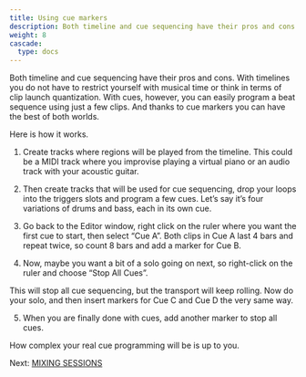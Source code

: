```yaml
---
title: Using cue markers
description: Both timeline and cue sequencing have their pros and cons. And thanks to cue markers you can have the best of both worlds
weight: 8
cascade:
  type: docs
---
```


Both timeline and cue sequencing have their pros and cons. With timelines you do not have to restrict yourself with musical time or think in terms of clip launch quantization. With cues, however, you can easily program a beat sequence using just a few clips. And thanks to cue markers you can have the best of both worlds.

<!-- {{< youtube p_KQojZCThU >}} -->

Here is how it works.

1. Create tracks where regions will be played from the timeline. This could be a MIDI track where you improvise playing a virtual piano or an audio track with your acoustic guitar.

<!-- FIXME SCREENSHOT -->

2. Then create tracks that will be used for cue sequencing, drop your loops into the triggers slots and program a few cues. Let’s say it’s four variations of drums and bass, each in its own cue.

<!-- FIXME SCREENSHOT -->

3. Go back to the Editor window, right click on the ruler where you want the first cue to start, then select “Cue A”. Both clips in Cue A last 4 bars and repeat twice, so count 8 bars and add a marker for Cue B.

<!-- FIXME SCREENSHOT -->

4. Now, maybe you want a bit of a solo going on next, so right-click on the ruler and choose “Stop All Cues”.

<!-- FIXME SCREENSHOT -->

This will stop all cue sequencing, but the transport will keep rolling. Now do your solo, and then insert markers for Cue C and Cue D the very same way.

<!-- FIXME SCREENSHOT -->

5. When you are finally done with cues, add another marker to stop all cues.

<!-- FIXME SCREENSHOT -->

How complex your real cue programming will be is up to you.

Next: [MIXING SESSIONS](../../mixing-sessions/)